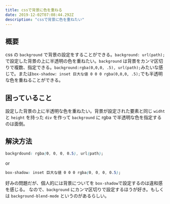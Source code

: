```yaml
---
title: cssで背景に色を重ねる
date: 2019-12-02T07:08:44.292Z
description: "cssで背景に色を重ねたい"
---
```


## 概要

css の `background` で背景の設定をすることができる。`background: url(path);`で設定した背景の上に半透明の色を重ねたい。`background` は背景をカンマ区切りで複数、指定できる。`background:rgba(0,0,0, .5), url(path);`みたいな感じで。または`box-shadow: inset 巨大な値 0 0 0 rgba(0,0,0, .5);`でも半透明な色を重ねることができる。

## 困っていること

設定した背景の上に半透明な色を重ねたい。背景が設定された要素と同じ `widht` と `height` を持った `div` を作って `background` に rgba で半透明な色を指定するのは面倒。

## 解決方法

```css
backgrdound: rgba(0, 0, 0, 0.5), url(path);
```

or

```css
box-shadow: inset 巨大な値 0 0 0 rgba(0, 0, 0, 0.5);
```

好みの問題だが、個人的には背景についてを `box-shadow`で設定するのは違和感を感じる。
なので、`background` にカンマ区切りで設定するほうが好き。もしくは `background-blend-mode` というのがあるらしい。

